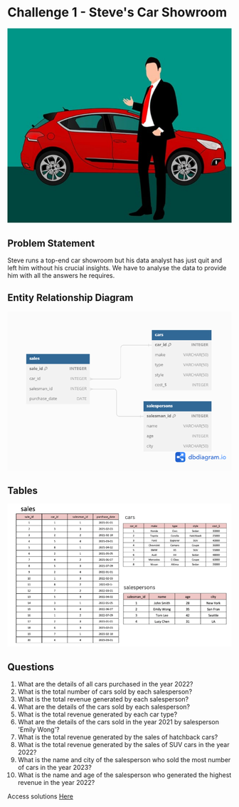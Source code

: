 # Challenge 1 - Steve's Car Showroom

![alt text](./Images/img.PNG)

## Problem Statement
Steve runs a top-end car showroom but his data analyst has just quit and left him without his crucial insights. We have to analyse the data to provide him with all the answers he requires.


## Entity Relationship Diagram

![alt text](./Images/ERD.png)

## Tables
![alt text](./Images/tables.PNG)

## Questions

1. What are the details of all cars purchased in the year 2022?
2. What is the total number of cars sold by each salesperson?
3. What is the total revenue generated by each salesperson?
4. What are the details of the cars sold by each salesperson?
5. What is the total revenue generated by each car type?
6. What are the details of the cars sold in the year 2021 by salesperson 'Emily Wong'?
7. What is the total revenue generated by the sales of hatchback cars?
8. What is the total revenue generated by the sales of SUV cars in the year 2022?
9. What is the name and city of the salesperson who sold the most number of cars in the year 2023?
10. What is the name and age of the salesperson who generated the highest revenue in the year 2022?
    
Access solutions [Here](./Challenge_1.sql)

